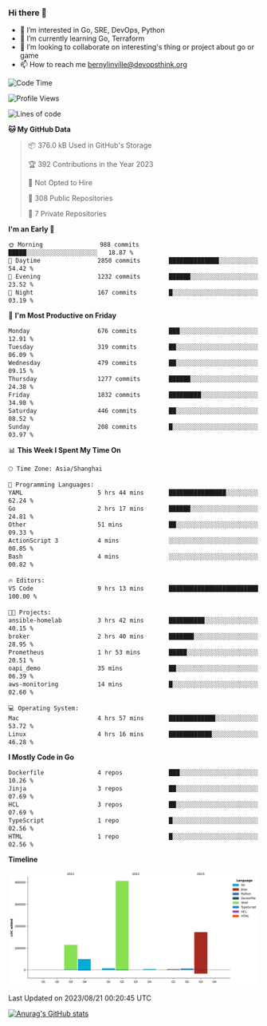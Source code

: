 ### Hi there 👋

- 👀 I’m interested in Go, SRE, DevOps, Python
- 🌱 I’m currently learning Go, Terraform
- 👯 I’m looking to collaborate on interesting's thing or project about go or game
- 📫 How to reach me bernylinville@devopsthink.org

<!--START_SECTION:waka-->
![Code Time](http://img.shields.io/badge/Code%20Time-280%20hrs%202%20mins-blue)

![Profile Views](http://img.shields.io/badge/Profile%20Views-0-blue)

![Lines of code](https://img.shields.io/badge/From%20Hello%20World%20I%27ve%20Written-760.6%20thousand%20lines%20of%20code-blue)

**🐱 My GitHub Data** 

> 📦 376.0 kB Used in GitHub's Storage 
 > 
> 🏆 392 Contributions in the Year 2023
 > 
> 🚫 Not Opted to Hire
 > 
> 📜 308 Public Repositories 
 > 
> 🔑 7 Private Repositories 
 > 
**I'm an Early 🐤** 

```text
🌞 Morning                988 commits         █████░░░░░░░░░░░░░░░░░░░░   18.87 % 
🌆 Daytime                2850 commits        ██████████████░░░░░░░░░░░   54.42 % 
🌃 Evening                1232 commits        ██████░░░░░░░░░░░░░░░░░░░   23.52 % 
🌙 Night                  167 commits         █░░░░░░░░░░░░░░░░░░░░░░░░   03.19 % 
```
📅 **I'm Most Productive on Friday** 

```text
Monday                   676 commits         ███░░░░░░░░░░░░░░░░░░░░░░   12.91 % 
Tuesday                  319 commits         ██░░░░░░░░░░░░░░░░░░░░░░░   06.09 % 
Wednesday                479 commits         ██░░░░░░░░░░░░░░░░░░░░░░░   09.15 % 
Thursday                 1277 commits        ██████░░░░░░░░░░░░░░░░░░░   24.38 % 
Friday                   1832 commits        █████████░░░░░░░░░░░░░░░░   34.98 % 
Saturday                 446 commits         ██░░░░░░░░░░░░░░░░░░░░░░░   08.52 % 
Sunday                   208 commits         █░░░░░░░░░░░░░░░░░░░░░░░░   03.97 % 
```


📊 **This Week I Spent My Time On** 

```text
🕑︎ Time Zone: Asia/Shanghai

💬 Programming Languages: 
YAML                     5 hrs 44 mins       ████████████████░░░░░░░░░   62.24 % 
Go                       2 hrs 17 mins       ██████░░░░░░░░░░░░░░░░░░░   24.81 % 
Other                    51 mins             ██░░░░░░░░░░░░░░░░░░░░░░░   09.33 % 
ActionScript 3           4 mins              ░░░░░░░░░░░░░░░░░░░░░░░░░   00.85 % 
Bash                     4 mins              ░░░░░░░░░░░░░░░░░░░░░░░░░   00.82 % 

🔥 Editors: 
VS Code                  9 hrs 13 mins       █████████████████████████   100.00 % 

🐱‍💻 Projects: 
ansible-homelab          3 hrs 42 mins       ██████████░░░░░░░░░░░░░░░   40.15 % 
broker                   2 hrs 40 mins       ███████░░░░░░░░░░░░░░░░░░   28.95 % 
Prometheus               1 hr 53 mins        █████░░░░░░░░░░░░░░░░░░░░   20.51 % 
oapi_demo                35 mins             ██░░░░░░░░░░░░░░░░░░░░░░░   06.39 % 
aws-monitoring           14 mins             █░░░░░░░░░░░░░░░░░░░░░░░░   02.60 % 

💻 Operating System: 
Mac                      4 hrs 57 mins       █████████████░░░░░░░░░░░░   53.72 % 
Linux                    4 hrs 16 mins       ████████████░░░░░░░░░░░░░   46.28 % 
```

**I Mostly Code in Go** 

```text
Dockerfile               4 repos             ███░░░░░░░░░░░░░░░░░░░░░░   10.26 % 
Jinja                    3 repos             ██░░░░░░░░░░░░░░░░░░░░░░░   07.69 % 
HCL                      3 repos             ██░░░░░░░░░░░░░░░░░░░░░░░   07.69 % 
TypeScript               1 repo              █░░░░░░░░░░░░░░░░░░░░░░░░   02.56 % 
HTML                     1 repo              █░░░░░░░░░░░░░░░░░░░░░░░░   02.56 % 
```



**Timeline**

![Lines of Code chart](https://raw.githubusercontent.com/bernylinville/bernylinville/main/assets/bar_graph.png)


 Last Updated on 2023/08/21 00:20:45 UTC
<!--END_SECTION:waka-->

[![Anurag's GitHub stats](https://github-readme-stats.vercel.app/api?username=bernylinville)](https://github.com/anuraghazra/github-readme-stats)


<!--
**kylechou-dunk/kylechou-dunk** is a ✨ _special_ ✨ repository because its `README.md` (this file) appears on your GitHub profile.

Here are some ideas to get you started:

- 🔭 I’m currently working on ...
- 🌱 I’m currently learning ...
- 👯 I’m looking to collaborate on ...
- 🤔 I’m looking for help with ...
- 💬 Ask me about ...
- 📫 How to reach me: ...
- 😄 Pronouns: ...
- ⚡ Fun fact: ...
-->
